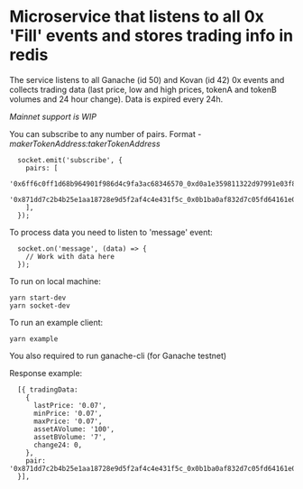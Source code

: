 # Microservice that listens to all 0x 'Fill' events and stores trading info in redis

The service listens to all Ganache (id 50) and Kovan (id 42) 0x events and collects trading data (last price, low and high prices, tokenA and tokenB volumes and 24 hour change). Data is expired every 24h.


*Mainnet support is WIP*


You can subscribe to any number of pairs. Format - *makerTokenAddress:takerTokenAddress*

```
  socket.emit('subscribe', {
    pairs: [
      '0x6ff6c0ff1d68b964901f986d4c9fa3ac68346570_0xd0a1e359811322d97991e03f863a0c30c2cf029c',
      '0x871dd7c2b4b25e1aa18728e9d5f2af4c4e431f5c_0x0b1ba0af832d7c05fd64161e0db78e85978e8082',
    ],
  });
```

To process data you need to listen to 'message' event:

```
  socket.on('message', (data) => {
    // Work with data here
  });
```

To run on local machine:

```
yarn start-dev
yarn socket-dev
```

To run an example client:

```
yarn example
```

You also required to run ganache-cli (for Ganache testnet)

Response example:

```
  [{ tradingData:
    {
      lastPrice: '0.07',
      minPrice: '0.07',
      maxPrice: '0.07',
      assetAVolume: '100',
      assetBVolume: '7',
      change24: 0,
    },
    pair: '0x871dd7c2b4b25e1aa18728e9d5f2af4c4e431f5c_0x0b1ba0af832d7c05fd64161e0db78e85978e8082',
  }],
```
